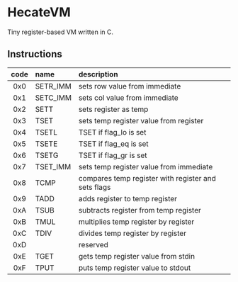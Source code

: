 # HecateVM
Tiny register-based VM written in C.

## Instructions
| code | name     | description                                               |
|:----:|:---------|:----------------------------------------------------------|
| 0x0  | SETR_IMM | sets row value from immediate                             |
| 0x1  | SETC_IMM | sets col value from immediate                             |
| 0x2  | SETT     | sets register as temp                                     |
| 0x3  | TSET     | sets temp register value from register                    |
| 0x4  | TSETL    | TSET if flag_lo is set                                    |
| 0x5  | TSETE    | TSET if flag_eq is set                                    |
| 0x6  | TSETG    | TSET if flag_gr is set                                    |
| 0x7  | TSET_IMM | sets temp register value from immediate                   |
| 0x8  | TCMP     | compares temp register with register and sets flags       |
| 0x9  | TADD     | adds register to temp register                            |
| 0xA  | TSUB     | subtracts register from temp register                     |
| 0xB  | TMUL     | multiplies temp register by register                      |
| 0xC  | TDIV     | divides temp register by register                         |
| 0xD  |          | reserved                                                  |
| 0xE  | TGET     | gets temp register value from stdin                       |
| 0xF  | TPUT     | puts temp register value to stdout                        |
